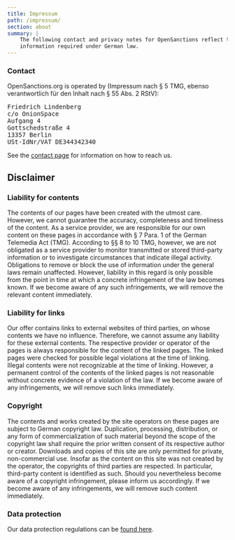 ```yaml
---
title: Impressum
path: /impressum/
section: about
summary: |
    The following contact and privacy notes for OpenSanctions reflect the
    information required under German law.
---
```


### Contact

OpenSanctions.org is operated by (Impressum nach § 5 TMG, ebenso verantwortlich für den Inhalt nach § 55 Abs. 2 RStV):<br/>

<pre>Friedrich Lindenberg
c/o OnionSpace
Aufgang 4
Gottschedstraße 4
13357 Berlin
USt-IdNr/VAT DE344342340</pre>

See the [contact page](/contact/) for information on how to reach us.

## Disclaimer

### Liability for contents

The contents of our pages have been created with the utmost care. However, we cannot guarantee the accuracy, completeness and timeliness of the content. As a service provider, we are responsible for our own content on these pages in accordance with § 7 Para. 1 of the German Telemedia Act (TMG). According to §§ 8 to 10 TMG, however, we are not obligated as a service provider to monitor transmitted or stored third-party information or to investigate circumstances that indicate illegal activity. Obligations to remove or block the use of information under the general laws remain unaffected. However, liability in this regard is only possible from the point in time at which a concrete infringement of the law becomes known. If we become aware of any such infringements, we will remove the relevant content immediately.

### Liability for links

Our offer contains links to external websites of third parties, on whose contents we have no influence. Therefore, we cannot assume any liability for these external contents. The respective provider or operator of the pages is always responsible for the content of the linked pages. The linked pages were checked for possible legal violations at the time of linking. Illegal contents were not recognizable at the time of linking. However, a permanent control of the contents of the linked pages is not reasonable without concrete evidence of a violation of the law. If we become aware of any infringements, we will remove such links immediately.

### Copyright

The contents and works created by the site operators on these pages are subject to German copyright law. Duplication, processing, distribution, or any form of commercialization of such material beyond the scope of the copyright law shall require the prior written consent of its respective author or creator. Downloads and copies of this site are only permitted for private, non-commercial use. Insofar as the content on this site was not created by the operator, the copyrights of third parties are respected. In particular, third-party content is identified as such. Should you nevertheless become aware of a copyright infringement, please inform us accordingly. If we become aware of any infringements, we will remove such content immediately.

### Data protection

Our data protection regulations can be [found here](/docs/privacy/).

